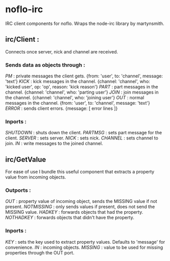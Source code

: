 # noflo-irc

IRC client components for noflo. Wraps the node-irc library by martynsmith.

## irc/Client :

Connects once server, nick and channel are received.

### Sends data as objects through :

*PM* : private messages the client gets.
    {from: 'user', to: 'channel', message: 'text'}
*KICK* : kick messages in the channel.
    {channel: 'channel', who: 'kicked user', op: 'op', reason: 'kick reason'}
*PART* : part messages in the channel.
    {channel: 'channel', who: 'parting user'}
*JOIN* : join messages in the channel.
    {channel: 'channel', who: 'joining user'}
*OUT* : normal messages in the channel.
    {from: 'user', to: 'channel', message: 'text'}
*ERROR* : sends client errors.
    {message: [ error lines ]} 

### Inports :

*SHUTDOWN* : shuts down the client.
*PARTMSG* : sets part message for the client.
*SERVER* : sets server.
*NICK* : sets nick.
*CHANNEL* : sets channel to join.
*IN* : write messages to the joined channel.

## irc/GetValue

For ease of use I bundle this useful component that extracts a property value from incoming objects.

### Outports :

*OUT* : property value of incoming object, sends the MISSING value if not present.
*NOTMISSING* : only sends values if present, does not send the MISSING value.
*HADKEY* : forwards objects that had the property.
*NOTHADKEY* : forwards objects that didn't have the property.

### Inports :

*KEY* : sets the key used to extract property values. Defaults to 'message' for convenience.
*IN* : incoming objects.
*MISSING* : value to be used for missing properties through the OUT port.
